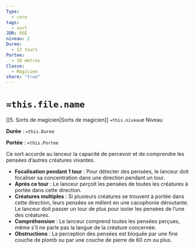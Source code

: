 ```yaml
---
Type:
  - core
tags:
  - sort
JDR: OSE
niveau: 2
Duree:
  - 12 tours
Portee:
  - 18 mètres
Classe:
  - Magicien
share: "true"
---
```

# `=this.file.name`  

[[5. Sorts de magicien|Sorts de magicien]] `=this.niveau`e Niveau

**Durée** : `=this.Duree` 

**Portée** : `=this.Portee`

Ce sort accorde au lanceur la capacité de percevoir et de comprendre les pensées d’autres créatures vivantes.

- **Focalisation pendant 1 tour** : Pour détecter des pensées, le lanceur doit focaliser sa concentration dans une direction pendant un tour.
- **Après ce tour** : Le lanceur perçoit les pensées de toutes les créatures à portée dans cette direction.
- **Créatures multiples** : Si plusieurs créatures se trouvent à portée dans cette direction, leurs pensées se mêlent en une cacophonie déroutante. Le lanceur doit passer un tour de plus pour isoler les pensées de l’une des créatures.
- **Compréhension** : Le lanceur comprend toutes les pensées perçues, même s’il ne parle pas la langue de la créature concernée.
- **Obstructions** : La perception des pensées est bloquée par une fine couche de plomb ou par une couche de pierre de 60 cm ou plus.